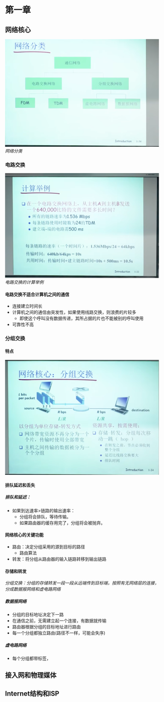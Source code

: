 # 第一章
## 网络核心

![](pics/2024-04-01-11-01-06.png)
_网络分类_

### 电路交换

![](pics/2024-04-01-09-42-47.png)
_电路交换的计算举例_

#### 电路交换不适合计算机之间的通信
- 连接建立时间长
- 计算机之间的通信由突发性，如果使用线路交换，则浪费的片较多
    - 即使这个呼叫没有数据传递，其所占据的片也不能被别的呼叫使用
- 可靠性不高

### 分组交换

#### 特点

![](pics/2024-04-01-10-06-16.png)


#### 排队延迟和丢失

##### 排队和延迟：

- 如果到达速率>链路的输出速率：
  - 分组将会排队，等待传输。
  - 如果路由器的缓存用完了，分组将会被抛弃。

#### 网络核心的关键功能
- 路由：决定分组采用的源到目标的路径
  - 路由算法
- 转发：将分组从路由器的输入链路转移到输出链路


#### 存储和转发 
_分组交换：分组的存储转发一段一段从远端传到目标端，按照有无网络层的连接，分成数据报网络和虚电路网络_

##### 数据报网络
- 分组的目标地址决定下一路
- 在通信之前，无需建立起一个连接，有数据就传输
- 路由器根据分组的目标地址进行路由
- 每一个分组都独立路由(路径不一样，可能会失序)

##### 虚电路网络
- 每个分组都带标签，

## 接入网和物理媒体
## Internet结构和ISP
